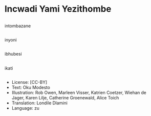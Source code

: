 # Incwadi Yami Yezithombe

##
intombazane

##
inyoni

##
ibhubesi

##
ikati

##
* License: [CC-BY]
* Text: Oku Modesto
* Illustration: Rob Owen, Marleen Visser, Katrien Coetzer, Wiehan de Jager, Karen Lilje, Catherine Groenewald, Alice Toich
* Translation: Londile Dlamini
* Language: zu
